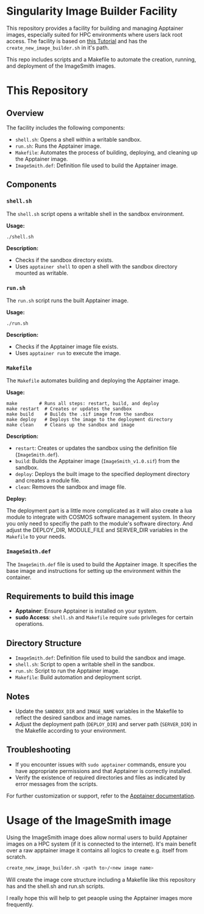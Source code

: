 # Singularity Image Builder Facility

This repository provides a facility for building and managing Apptainer images, especially suited for HPC environments where users lack root access.
The facility is based on [this Tutorial](https://github.com/stela2502/Tutorial_Singularity) and has the ``create_new_image_builder.sh`` in it's path.

This repo includes scripts and a Makefile to automate the creation, running, and deployment of the ImageSmith images.

# This Repository

## Overview

The facility includes the following components:

- `shell.sh`: Opens a shell within a writable sandbox.
- `run.sh`: Runs the Apptainer image.
- `Makefile`: Automates the process of building, deploying, and cleaning up the Apptainer image.
- `ImageSmith.def`: Definition file used to build the Apptainer image.

## Components

### `shell.sh`

The `shell.sh` script opens a writable shell in the sandbox environment.

**Usage:**
```
./shell.sh
```

**Description:**
- Checks if the sandbox directory exists.
- Uses `apptainer shell` to open a shell with the sandbox directory mounted as writable.

### `run.sh`

The `run.sh` script runs the built Apptainer image.

**Usage:**
```
./run.sh
```

**Description:**
- Checks if the Apptainer image file exists.
- Uses `apptainer run` to execute the image.

### `Makefile`

The `Makefile` automates building and deploying the Apptainer image.

**Usage:**
```
make        # Runs all steps: restart, build, and deploy
make restart  # Creates or updates the sandbox
make build    # Builds the .sif image from the sandbox
make deploy   # Deploys the image to the deployment directory
make clean    # Cleans up the sandbox and image
```

**Description:**
- `restart`: Creates or updates the sandbox using the definition file (`ImageSmith.def`).
- `build`: Builds the Apptainer image (`ImageSmith_v1.0.sif`) from the sandbox.
- `deploy`: Deploys the built image to the specified deployment directory and creates a module file.
- `clean`: Removes the sandbox and image file.

**Deploy:**

The deployment part is a little more complicated as it will also create a lua module to integrate with COSMOS software management system.
In theory you only need to specifiy the path to the module's software directory. And adjust the DEPLOY_DIR, MODULE_FILE and SERVER_DIR variables in the ``Makefile`` to your needs.

### `ImageSmith.def`

The `ImageSmith.def` file is used to build the Apptainer image. It specifies the base image and instructions for setting up the environment within the container.

## Requirements to build this image

- **Apptainer**: Ensure Apptainer is installed on your system.
- **sudo Access**: `shell.sh` and `Makefile` require `sudo` privileges for certain operations.

## Directory Structure

- `ImageSmith.def`: Definition file used to build the sandbox and image.
- `shell.sh`: Script to open a writable shell in the sandbox.
- `run.sh`: Script to run the Apptainer image.
- `Makefile`: Build automation and deployment script.

## Notes

- Update the `SANDBOX_DIR` and `IMAGE_NAME` variables in the Makefile to reflect the desired sandbox and image names.
- Adjust the deployment path (`DEPLOY_DIR`) and server path (`SERVER_DIR`) in the Makefile according to your environment.

## Troubleshooting

- If you encounter issues with `sudo apptainer` commands, ensure you have appropriate permissions and that Apptainer is correctly installed.
- Verify the existence of required directories and files as indicated by error messages from the scripts.

For further customization or support, refer to the [Apptainer documentation](https://apptainer.org/docs/).


# Usage of the ImageSmith image

Using the ImageSmith image does allow normal users to build Apptainer images on a HPC system (if it is connected to the internet).
It's main benefit over a raw apptainer image it contains all logics to create e.g. itself from scratch.

```bash
create_new_image_builder.sh <path to>/<new image name>
```

Will create the image core structure including a Makefile like this repository has and the shell.sh and run.sh scripts.

I really hope this will help to get peaople using the Apptainer images more frequently.
